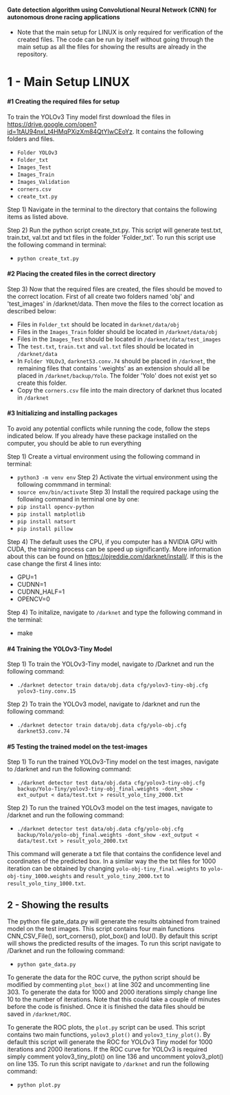 #### Gate detection algorithm using Convolutional Neural Network (CNN) for autonomous drone racing applications
* Note that the main setup for LINUX is only required for verification of the created files. The code can be run by itself without going through the main setup as all the files for showing the results are already in the repository.

# 1 - Main Setup LINUX

#### #1 Creating the required files for setup

To train the YOLOv3 Tiny model first download the files in https://drive.google.com/open?id=1tAU94nxl_t4HMqPXizXm84QtYIwCEoYz. It contains the following folders and files.
* `Folder YOLOv3`
* `Folder_txt` 
* `Images_Test`
* `Images_Train` 
* `Images_Validation` 
* `corners.csv`
* `create_txt.py`

Step 1) Navigate in the terminal to the directory that contains the following items as listed above. 

Step 2) Run the python script create_txt.py. This script will generate test.txt, train.txt, val.txt and txt files in the folder 'Folder_txt'. To run this script use the following command in terminal:
* `python create_txt.py`

#### #2 Placing the created files in the correct directory

Step 3) Now that the required files are created, the files should be moved to the correct location. First of all create two folders named 'obj' and 'test_images' in /darknet/data. Then move the files to the correct location as described below:

- Files in `Folder_txt` should be located in `darknet/data/obj`
- Files in the `Images_Train` folder should be located in `/darknet/data/obj`
- Files in the `Images_Test` should be located in `/darknet/data/test_images`
- The `test.txt`, `train.txt` and `val.txt` files should be located in `/darknet/data`
- In `Folder YOLOv3`, `darknet53.conv.74` should be placed in `/darknet`, the remaining files that contains '.weights' as an extension should all be placed in `/darknet/backup/Yolo`. The folder 'Yolo' does not exist yet so create this folder. 
- Copy the `corners.csv` file into the main directory of darknet thus located in `/darknet`

#### #3 Initializing and installing packages

To avoid any potential conflicts while running the code, follow the steps indicated below. If you already have these package installed on the computer, you should be able to run everything

Step 1) Create a virtual environment using the following command in terminal:
* `python3 -m venv env`
Step 2) Activate the virtual environment using the following commmand in terminal:
* `source env/bin/activate`
Step 3) Install the required package using the following command in terminal one by one:
* `pip install opencv-python`
* `pip install matplotlib`
* `pip install natsort`
* `pip install pillow`

Step 4) The default uses the CPU, if you computer has a NVIDIA GPU with CUDA, the training process can be speed up significantly. More information about this can be found on https://pjreddie.com/darknet/install/. If this is the case change the first 4 lines into:
* GPU=1
* CUDNN=1
* CUDNN_HALF=1
* OPENCV=0

Step 4) To initalize, navigate to `/darknet` and type the following command in the terminal:
* make

#### #4 Training the YOLOv3-Tiny Model
Step 1) To train the YOLOv3-Tiny model, navigate to /Darknet and run the following command:
* `./darknet detector train data/obj.data cfg/yolov3-tiny-obj.cfg yolov3-tiny.conv.15`

Step 2) To train the YOLOv3 model, navigate to /darknet and run the following command:
* `./darknet detector train data/obj.data cfg/yolo-obj.cfg darknet53.conv.74`

#### #5 Testing the trained model on the test-images
Step 1) To run the trained YOLOv3-Tiny model on the test images, navigate to /darknet and run the following command:
* `./darknet detector test data/obj.data cfg/yolov3-tiny-obj.cfg backup/Yolo-Tiny/yolov3-tiny-obj_final.weights -dont_show -ext_output < data/test.txt > result_yolo_tiny_2000.txt`

Step 2) To run the trained YOLOv3 model on the test images, navigate to /darknet and run the following command:
* `./darknet detector test data/obj.data cfg/yolo-obj.cfg backup/Yolo/yolo-obj_final.weights -dont_show -ext_output < data/test.txt > result_yolo_2000.txt`

This command will generate a txt file that contains the confidence level and coordinates of the predicted box. In a similar way the the txt files for 1000 iteration can be obtained by changing `yolo-obj-tiny_final.weights` to `yolo-obj-tiny_1000.weights`  and `result_yolo_tiny_2000.txt` to `result_yolo_tiny_1000.txt`.

## 2 - Showing the results
The python file gate_data.py will generate the results obtained from trained model on the test images. This script contains four main functions CNN_CSV_File(), sort_corners(), plot_box() and IoU(). By default this script will shows the predicted results of the images. To run this script navigate to /Darknet and run the following command:

* `python gate_data.py`

To generate the data for the ROC curve, the python script should be modified by commenting `plot_box()` at line 302 and uncommenting line 303. To generate the data for 1000 and 2000 iterations simply change line 10 to the number of iterations. Note that this could take a couple of minutes before the code is finished. Once it is finished the data files should be saved in `/darknet/ROC`. 

To generate the ROC plots, the `plot.py` script can be used. This script contains two main functions, `yolov3_plot()` and `yolov3_tiny_plot()`. By default this script will generate the ROC for YOLOv3 Tiny model for 1000 iterations and 2000 iterations. If the ROC curve for YOLOv3 is required simply comment yolov3_tiny_plot() on line 136 and uncomment yolov3_plot() on line 135. To run this script navigate to `/darknet` and run the following command:

* `python plot.py`






